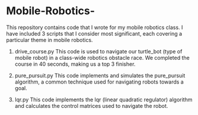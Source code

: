 Mobile-Robotics-
================
This repository contains code that I wrote for my mobile robotics class. 
I have included 3 scripts that I consider most significant, each covering a particular theme in mobile robotics. 

1) drive_course.py
This code is used to navigate our turtle_bot (type of mobile robot) in a class-wide robotics obstacle race. 
We completed the course in 40 seconds, making us a top 3 finisher. 

2) pure_pursuit.py
This code implements and simulates the pure_pursuit algorithm, a common technique used for navigating robots 
towards a goal. 

3) lqr.py
This code implements the lqr (linear quadratic regulator) algorithm and calculates the control matrices
used to navigate the robot. 
